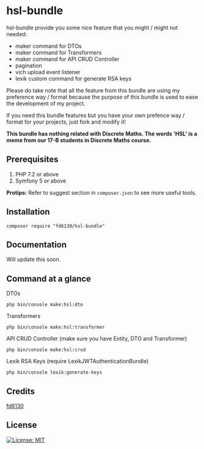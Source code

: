 # hsl-bundle

hsl-bundle provide you some nice feature that you might / might not needed:

* maker command for DTOs
* maker command for Transformers
* maker command for API CRUD Controller
* pagination
* vich upload event listener
* lexik custom command for generate RSA keys

Please do take note that all the feature from this bundle are using my preference way / format because the purpose of this bundle is used to ease the development of my project.

If you need this bundle features but you have your own prefence way / format for your projects, just fork and modify it!

**This bundle has nothing related with Discrete Maths. The words 'HSL' is a meme from our 17-B students in Discrete Maths course.**

## Prerequisites

1. PHP 7.2 or above
1. Symfony 5 or above

**Protips:** Refer to suggest section in `composer.json` to see more useful tools.

## Installation

```
composer require "fd6130/hsl-bundle"
```

## Documentation

Will update this soon.


## Command at a glance

DTOs

```
php bin/console make:hsl:dto
```

Transformers

```
php bin/console make:hsl:transformer
```

API CRUD Controller (make sure you have Entity, DTO and Transformer)

```
php bin/console make:hsl:crud
```

Lexik RSA Keys (require LexikJWTAuthenticationBundle)

```
php bin/console lexik:generate-keys
```

## Credits

[fd6130](https://github.com/fd6130)

## License

[![License: MIT](https://img.shields.io/badge/License-MIT-red.svg)](LICENSE)